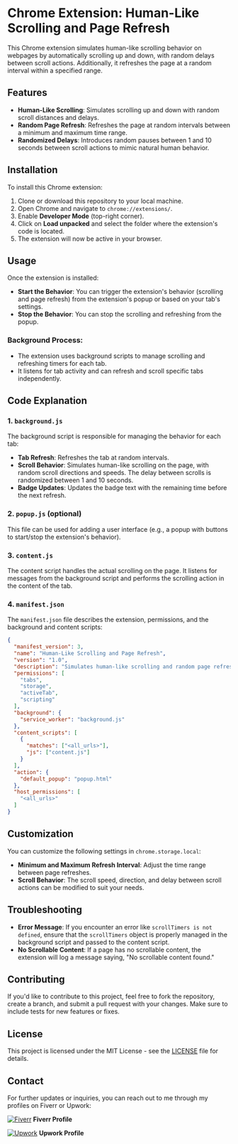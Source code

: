 # Chrome Extension: Human-Like Scrolling and Page Refresh

This Chrome extension simulates human-like scrolling behavior on webpages by automatically scrolling up and down, with random delays between scroll actions. Additionally, it refreshes the page at a random interval within a specified range.

## Features

- **Human-Like Scrolling**: Simulates scrolling up and down with random scroll distances and delays.
- **Random Page Refresh**: Refreshes the page at random intervals between a minimum and maximum time range.
- **Randomized Delays**: Introduces random pauses between 1 and 10 seconds between scroll actions to mimic natural human behavior.

## Installation

To install this Chrome extension:

1. Clone or download this repository to your local machine.
2. Open Chrome and navigate to `chrome://extensions/`.
3. Enable **Developer Mode** (top-right corner).
4. Click on **Load unpacked** and select the folder where the extension's code is located.
5. The extension will now be active in your browser.

## Usage

Once the extension is installed:

- **Start the Behavior**: You can trigger the extension's behavior (scrolling and page refresh) from the extension's popup or based on your tab's settings.
- **Stop the Behavior**: You can stop the scrolling and refreshing from the popup.

### Background Process:
- The extension uses background scripts to manage scrolling and refreshing timers for each tab.
- It listens for tab activity and can refresh and scroll specific tabs independently.
  
## Code Explanation

### 1. **`background.js`**

The background script is responsible for managing the behavior for each tab:

- **Tab Refresh**: Refreshes the tab at random intervals.
- **Scroll Behavior**: Simulates human-like scrolling on the page, with random scroll directions and speeds. The delay between scrolls is randomized between 1 and 10 seconds.
- **Badge Updates**: Updates the badge text with the remaining time before the next refresh.

### 2. **`popup.js` (optional)**

This file can be used for adding a user interface (e.g., a popup with buttons to start/stop the extension's behavior).

### 3. **`content.js`**

The content script handles the actual scrolling on the page. It listens for messages from the background script and performs the scrolling action in the content of the tab.

### 4. **`manifest.json`**

The `manifest.json` file describes the extension, permissions, and the background and content scripts:

```json
{
  "manifest_version": 3,
  "name": "Human-Like Scrolling and Page Refresh",
  "version": "1.0",
  "description": "Simulates human-like scrolling and random page refresh on tabs.",
  "permissions": [
    "tabs",
    "storage",
    "activeTab",
    "scripting"
  ],
  "background": {
    "service_worker": "background.js"
  },
  "content_scripts": [
    {
      "matches": ["<all_urls>"],
      "js": ["content.js"]
    }
  ],
  "action": {
    "default_popup": "popup.html"
  },
  "host_permissions": [
    "<all_urls>"
  ]
}
```
## Customization

You can customize the following settings in `chrome.storage.local`:

- **Minimum and Maximum Refresh Interval**: Adjust the time range between page refreshes.
- **Scroll Behavior**: The scroll speed, direction, and delay between scroll actions can be modified to suit your needs.

## Troubleshooting

- **Error Message**: If you encounter an error like `scrollTimers is not defined`, ensure that the `scrollTimers` object is properly managed in the background script and passed to the content script.
- **No Scrollable Content**: If a page has no scrollable content, the extension will log a message saying, "No scrollable content found."

## Contributing

If you'd like to contribute to this project, feel free to fork the repository, create a branch, and submit a pull request with your changes. Make sure to include tests for new features or fixes.

## License

This project is licensed under the MIT License - see the [LICENSE](LICENSE) file for details.

## Contact

For further updates or inquiries, you can reach out to me through my profiles on Fiverr or Upwork:

[![Fiverr](https://img.shields.io/badge/Fiverr-1DBF73?logo=fiverr&logoColor=white)](https://www.fiverr.com/toqeerhaider597) **Fiverr Profile**

[![Upwork](https://img.shields.io/badge/Upwork-6FDA44?logo=upwork&logoColor=white)](https://www.upwork.com/freelancers/~01bbd0b4facc5ae5ba) **Upwork Profile**
